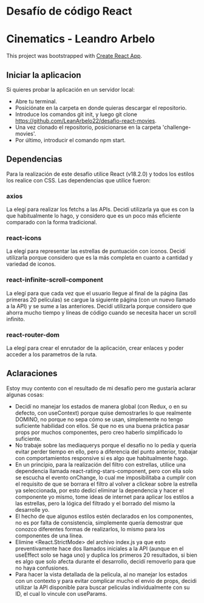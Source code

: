 # Desafío de código React
# Cinematics - Leandro Arbelo

This project was bootstrapped with [Create React App](https://github.com/facebook/create-react-app).

## Iniciar la aplicacion
Si quieres probar la aplicación en un servidor local:
- Abre tu terminal.
- Posiciónate en la carpeta en donde quieras descargar el repositorio.
- Introduce los comandos git init, y luego git clone https://github.com/LeanArbelo22/desafio-react-movies.
- Una vez clonado el repositorio, posicionarse en la carpeta 'challenge-movies'.
- Por último, introducir el comando npm start.

## Dependencias
Para la realización de este desafío utilice React (v18.2.0) y todos los estilos los realice con CSS.
Las dependencias que utilice fueron:

### axios
La elegí para realizar los fetchs a las APIs.
Decidí utilizarla ya que es con la que habitualmente lo hago, y considero que es un poco más eficiente comparado
con la forma tradicional.

### react-icons
La elegí para representar las estrellas de puntuación con iconos.
Decidí utilizarla porque considero que es la más completa en cuanto a cantidad y variedad de iconos.

### react-infinite-scroll-component
La elegí para que cada vez que el usuario llegue al final de la página (las primeras 20 películas) se cargue la siguiente página (con un nuevo llamado a la API) y se sume a las anteriores.
Decidí utilizarla porque considero que ahorra mucho tiempo y líneas de código cuando se necesita hacer un scroll 
infinito.

### react-router-dom
La elegí para crear el enrutador de la aplicación, crear enlaces y poder acceder a los parametros de
la ruta.

## Aclaraciones
Estoy muy contento con el resultado de mi desafío pero me gustaría aclarar algunas cosas:
- Decidí no manejar los estados de manera global (con Redux, o en su defecto, con useContext) porque quise
  demostrarles lo que realmente DOMINO, no porque no sepa cómo se usan, simplemente no tengo suficiente habilidad con ellos. Sé que no es una buena práctica pasar props por muchos componentes, pero creo haberlo simplificado lo suficiente.
- No trabaje sobre las mediaquerys porque el desafío no lo pedía y quería evitar perder tiempo en ello, pero
  a diferencia del punto anterior, trabajar con comportamientos responsive si es algo que habitualmente hago.
- En un principio, para la realización del filtro con estrellas, utilice una dependencia llamada 
  react-rating-stars-component, pero con ella solo se escucha el evento onChange, lo cual me imposibilitaba
  a cumplir con el requisito de que se borrara el filtro al volver a clickear sobre la estrella ya seleccionada,
  por esto dedicí eliminar la dependencia y hacer el componente yo mismo, tome ideas de internet para aplicar los estilos a las estrellas, pero la lógica del filtrado y el borrado del mismo la desarrolle yo.
- El hecho de que algunos estilos estén declarados en los componentes, no es por falta de consistencia, 
  simplemente quería demostrar que conozco diferentes formas de realizarlos, lo mismo para los componentes de
  una línea.
- Elimine <React.StrictMode> del archivo index.js ya que esto preventivamente hace dos llamados iniciales a la
  API (aunque en el useEffect solo se haga uno) y duplica los primeros 20 resultados, si bien es algo que solo afecta durante el desarrollo, decidí removerlo para que no haya confusiones.
- Para hacer la vista detallada de la pelicula, al no manejar los estados con un contexto y para evitar
  complicar mucho el envio de props, decidi utilizar la API disponible para buscar peliculas individualmente
  con su ID, el cual lo vincule con useParams.
